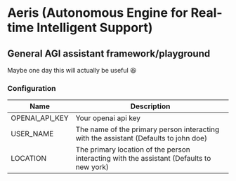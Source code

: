 # Aeris (Autonomous Engine for Real-time Intelligent Support)

## General AGI assistant framework/playground

Maybe one day this will actually be useful :laughing:

### Configuration

| Name           | Description                                                                              |
|----------------|------------------------------------------------------------------------------------------|
| OPENAI_API_KEY | Your openai api key                                                                      |
| USER_NAME      | The name of the primary person interacting with the assistant (Defaults to john doe)     |
| LOCATION       | The primary location of the person interacting with the assistant (Defaults to new york) |